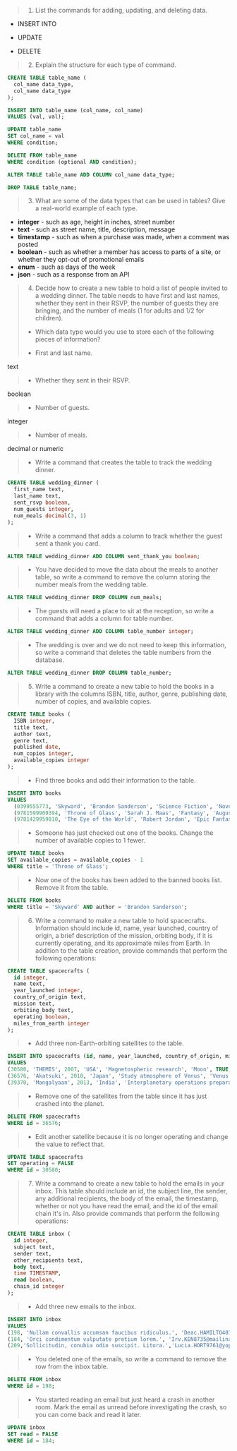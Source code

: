 > 1. List the commands for adding, updating, and deleting data.

- INSERT INTO

- UPDATE

- DELETE

> 2. Explain the structure for each type of command.
````sql
CREATE TABLE table_name (
  col_name data_type,
  col_name data_type
);

INSERT INTO table_name (col_name, col_name)
VALUES (val, val);

UPDATE table_name
SET col_name = val
WHERE condition;

DELETE FROM table_name
WHERE condition (optional AND condition);

ALTER TABLE table_name ADD COLUMN col_name data_type;

DROP TABLE table_name;
````

> 3. What are some of the data types that can be used in tables? Give a real-world example of each type.

- **integer** - such as age, height in inches, street number
- **text** - such as street name, title, description, message
- **timestamp** - such as when a purchase was made, when a comment was posted
- **boolean** - such as whether a member has access to parts of a site, or whether they opt-out of promotional emails
- **enum** - such as days of the week
- **json** - such as a response from an API

> 4. Decide how to create a new table to hold a list of people invited to a wedding dinner. The table needs to have first and last names, whether they sent in their RSVP, the number of guests they are bringing, and the number of meals (1 for adults and 1/2 for children).
  > * Which data type would you use to store each of the following pieces of information?
  > - First and last name.

text

  > - Whether they sent in their RSVP.

boolean

  > - Number of guests.

integer

  > - Number of meals.

decimal or numeric

  > * Write a command that creates the table to track the wedding dinner.

````sql
CREATE TABLE wedding_dinner (
  first_name text,
  last_name text,
  sent_rsvp boolean,
  num_guests integer,
  num_meals decimal(3, 1)
);
````

  > * Write a command that adds a column to track whether the guest sent a thank you card.

````sql
ALTER TABLE wedding_dinner ADD COLUMN sent_thank_you boolean;
````

  > * You have decided to move the data about the meals to another table, so write a command to remove the column storing the number meals from the wedding table.

````sql
ALTER TABLE wedding_dinner DROP COLUMN num_meals;
````

  > * The guests will need a place to sit at the reception, so write a command that adds a column for table number.

````sql
ALTER TABLE wedding_dinner ADD COLUMN table_number integer;
````

  > * The wedding is over and we do not need to keep this information, so write a command that deletes the table numbers from the database.
````sql
ALTER TABLE wedding_dinner DROP COLUMN table_number;
````

> 5. Write a command to create a new table to hold the books in a library with the columns ISBN, title, author, genre, publishing date, number of copies, and available copies.

````sql
CREATE TABLE books (
  ISBN integer,
  title text,
  author text,
  genre text,
  published date,
  num_copies integer,
  available_copies integer
);
````

  > * Find three books and add their information to the table.

````sql
INSERT INTO books
VALUES
  (0399555773, 'Skyward', 'Brandon Sanderson', 'Science Fiction', 'November 6, 2018', 10, 4),
  (9781599909394, 'Throne of Glass', 'Sarah J. Maas', 'Fantasy', 'August 7, 2012', 20, 9),
  (9781429959810, 'The Eye of the World', 'Robert Jordan', 'Epic Fantasy', 'September 15, 2000', 17, 3);
````

  > * Someone has just checked out one of the books. Change the number of available copies to 1 fewer.

````sql
UPDATE TABLE books
SET available_copies = available_copies - 1
WHERE title = 'Throne of Glass';
````

  > * Now one of the books has been added to the banned books list. Remove it from the table.
````sql
DELETE FROM books
WHERE title = 'Skyward' AND author = 'Brandon Sanderson';
````

> 6. Write a command to make a new table to hold spacecrafts. Information should include id, name, year launched, country of origin, a brief description of the mission, orbiting body, if it is currently operating, and its approximate miles from Earth. In addition to the table creation, provide commands that perform the following operations:

````sql
CREATE TABLE spacecrafts (
  id integer,
  name text,
  year_launched integer,
  country_of_origin text,
  mission text,
  orbiting_body text,
  operating boolean,
  miles_from_earth integer
);
````

  > * Add three non-Earth-orbiting satellites to the table.

````sql
INSERT INTO spacecrafts (id, name, year_launched, country_of_origin, mission, orbiting_body, operating, miles_from_earth)
VALUES
(30580, 'THEMIS', 2007, 'USA', 'Magnetospheric research', 'Moon', TRUE, 238900),
(36576, 'Akatsuki', 2010, 'Japan', 'Study atmosphere of Venus', 'Venus', TRUE, 162177882),
(39370, 'Mangalyaan', 2013, 'India', 'Interplanetary operations preparation', 'Mars', TRUE, 33926867);
````

  > * Remove one of the satellites from the table since it has just crashed into the planet.

````sql
DELETE FROM spacecrafts
WHERE id = 36576;
````

  > * Edit another satellite because it is no longer operating and change the value to reflect that.

````sql
UPDATE TABLE spacecrafts
SET operating = FALSE
WHERE id = 30580;
````
> 7. Write a command to create a new table to hold the emails in your inbox. This table should include an id, the subject line, the sender, any additional recipients, the body of the email, the timestamp, whether or not you have read the email, and the id of the email chain it's in. Also provide commands that perform the following operations:

````sql
CREATE TABLE inbox (
  id integer,
  subject text,
  sender text,
  other_recipients text,
  body text,
  time TIMESTAMP,
  read boolean,
  chain_id integer
);
````

  > * Add three new emails to the inbox.

````sql
INSERT INTO inbox
VALUES
(198, 'Nullam convallis accumsan faucibus ridiculus.', 'Deac.HAMILTO4018@mailinator.com', 'Mck.MERC5939@mailinator.com', 'Lorem ipsum laoreet feugiat odio cubilia etiam ligula pharetra cras.', TIMESTAMP '10/06/2008 18:09:04', FALSE, 23),
(184, 'Orci condimentum vulputate pretium lorem.', 'Irv.KEN8735@mailinator.com', NULL, 'Lorem ipsum sit sollicitudin interdum taciti non purus tincidunt vel tortor?', TIMESTAMP '12/26/2008 09:23;05', TRUE, 42),
(209,'Sollicitudin, conubia odio suscipit. Litora.','Lucia.HORT9761@yopmail.com', 'Jeremia.COLL9649@dispostable.com','Lorem ipsum primis, ornare condimentum viverra placerat fames fames mauris lacus lectus morbi.', TIMESTAMP '12/08/2008 12:52:01', TRUE, NULL);

````

  > * You deleted one of the emails, so write a command to remove the row from the inbox table.

````sql
DELETE FROM inbox
WHERE id = 198;
````

  > * You started reading an email but just heard a crash in another room. Mark the email as unread before investigating the crash, so you can come back and read it later.

````sql
UPDATE inbox
SET read = FALSE
WHERE id = 184;
````